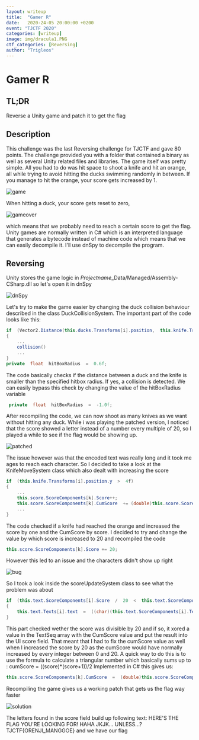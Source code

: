 ```yaml
---
layout: writeup
title:  "Gamer R"
date:   2020-24-05 20:00:00 +0200
event: "TJCTF 2020"
categories: [writeup]
image: img/dracula1.PNG
ctf_categories: [Reversing]
author: "Trigleos"
---
```


# Gamer R


## TL;DR
Reverse a Unity game and patch it to get the flag
## Description
This challenge was the last Reversing challenge for TJCTF and gave 80 points. The challenge provided you with a folder that contained a binary as well as several Unity related files and libraries. The game itself was pretty simple. All you had to do was hit space to shoot a knife and hit an orange, all while trying to avoid hitting the ducks swimming randomly in between.
If you manage to hit the orange, your score gets increased by 1.

![game](img/game.gif)

When hitting a duck, your score gets reset to zero,

![gameover](img/gameover.gif)

which means that we probably need to reach a certain score to get the flag. Unity games are normally written in C# which is an interpreted language that generates a bytecode instead of machine code which means that we can easily decompile it. I'll use dnSpy to decompile the program. 

## Reversing
Unity stores the game logic in *Projectname*_Data/Managed/Assembly-CSharp.dll so let's open it in dnSpy

![dnSpy](img/dnSpy.png)

Let's try to make the game easier by changing the duck collision behaviour described in the class DuckCollisionSystem.
The important part of the code looks like this:
```csharp
if  (Vector2.Distance(this.ducks.Transforms[i].position,  this.knife.Transforms[j].position)  <  this.hitBoxRadius)
{
	...
	collision()
	...
}
private  float  hitBoxRadius  =  0.6f;
```
The code basically checks if the distance between a duck and the knife is smaller than  the specified hitbox radius. If yes, a collision is detected. We can easily bypass this check by changing the value of the hitBoxRadius variable
```csharp
 private  float  hitBoxRadius  =  -1.0f;
```

After recompiling the code, we can now shoot as many knives as we want without hitting any duck. While i was playing the patched version, I noticed that the score showed a letter instead of a number every multiple of 20, so I played a while to see if the flag would be showing up. 

![patched](img/hacked.gif)

The issue however was that the encoded text was really long and it took me ages to reach each character. So I decided to take a look at the KnifeMoveSystem class which also dealt with increasing the score
```csharp
if  (this.knife.Transforms[i].position.y  >  4f)  
{  
	...
	this.score.ScoreComponents[k].Score++;  
	this.score.ScoreComponents[k].CumScore  += (double)this.score.ScoreComponents[k].Score;
	...
}
```
 The code checked if a knife had reached the orange and increased the score by one and the CumScore by score. I decided to try and change the value by which score is increased to 20 and recompiled the code
```csharp
this.score.ScoreComponents[k].Score += 20;  
```
However this led to an issue and the characters didn't show up right

![bug](img/problem.gif)

So I took a look inside the scoreUpdateSystem class to see what the problem was about
```csharp
if  (this.text.ScoreComponents[i].Score  /  20  <  this.text.ScoreComponents[i].TextSeq.Length  &&  this.text.ScoreComponents[i].Score  %  20  ==  0)  
{  
	this.text.Texts[i].text  =  ((char)(this.text.ScoreComponents[i].TextSeq[this.text.ScoreComponents[i].Score  /  20]  ^  (int)(this.text.ScoreComponents[i].CumScore  %  4096.0))).ToString();  
}
```
This part checked wether the score was divisible by 20 and if so, it xored a value in the TextSeq array with the CumScore value and put the result into the UI score field. That meant that I had to fix the cumScore value as well when I increased the score by 20 as the cumScore would have normally increased by every integer between 0 and 20. A quick way to do this is to use the formula to calculate a triangular number which basically sums up to :
cumScore = ((score)*(score+1))/2
Implemented in C# this gives us:
```csharp
this.score.ScoreComponents[k].CumScore  =  (double)this.score.ScoreComponents[k].Score  *  ((double)this.score.ScoreComponents[k].Score  +  1.0)  /  2.0;
```
Recompiling the game gives us a working patch that gets us the flag way faster

![solution](img/solution.gif)

The letters found in the score field build up following text:
HERE'S THE FLAG YOU'RE LOOKING FOR! HAHA JKJK... UNLESS...? TJCTF{ORENJI_MANGGOE}
and we have our flag
